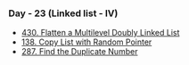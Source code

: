### Day - 23 (Linked list - IV)

-   [430. Flatten a Multilevel Doubly Linked List](./430_flattenAMultilevelDoublyLinkedList.md)
-   [138. Copy List with Random Pointer](./138_copyListWithRandomPointer.md)
-   [287. Find the Duplicate Number](./287_findTheDuplicateNumber.md)
